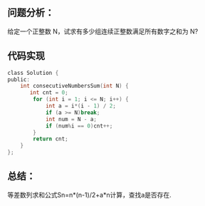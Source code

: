 ## 问题分析：
给定一个正整数 N，试求有多少组连续正整数满足所有数字之和为 N?
## 代码实现
```c
class Solution {
public:
    int consecutiveNumbersSum(int N) {
       int cnt = 0;
        for (int i = 1; i <= N; i++) {
            int a = i*(i - 1) / 2;
            if (a >= N)break;
            int num = N - a;
            if (num%i == 0)cnt++;
        }
        return cnt;
    }
};
```
## 总结：
等差数列求和公式Sn=n*(n-1)/2+a*n计算，查找a是否存在.
